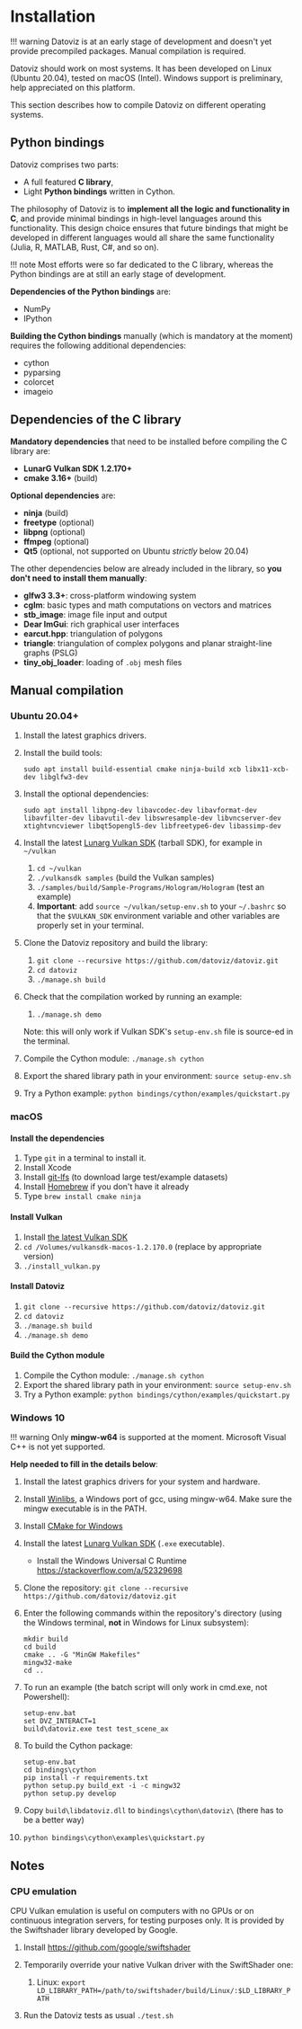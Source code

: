 # Installation

!!! warning
    Datoviz is at an early stage of development and doesn't yet provide precompiled packages. Manual compilation is required.

Datoviz should work on most systems. It has been developed on Linux (Ubuntu 20.04), tested on macOS (Intel). Windows support is preliminary, help appreciated on this platform.

This section describes how to compile Datoviz on different operating systems.

## Python bindings

Datoviz comprises two parts:

* A full featured **C library**,
* Light **Python bindings** written in Cython.

The philosophy of Datoviz is to **implement all the logic and functionality in C**, and provide minimal bindings in high-level languages around this functionality. This design choice ensures that future bindings that might be developed in different languages would all share the same functionality (Julia, R, MATLAB, Rust, C#, and so on).

!!! note
    Most efforts were so far dedicated to the C library, whereas the Python bindings are at still an early stage of development.

**Dependencies of the Python bindings** are:

* NumPy
* IPython

**Building the Cython bindings** manually (which is mandatory at the moment) requires the following additional dependencies:

* cython
* pyparsing
* colorcet
* imageio


## Dependencies of the C library

**Mandatory dependencies** that need to be installed before compiling the C library are:

* **LunarG Vulkan SDK 1.2.170+**
* **cmake 3.16+** (build)

**Optional dependencies** are:

* **ninja** (build)
* **freetype** (optional)
* **libpng** (optional)
* **ffmpeg** (optional)
* **Qt5** (optional, not supported on Ubuntu *strictly* below 20.04)


The other dependencies below are already included in the library, so **you don't need to install them manually**:

* **glfw3 3.3+**: cross-platform windowing system
* **cglm**: basic types and math computations on vectors and matrices
* **stb_image**: image file input and output
* **Dear ImGui**: rich graphical user interfaces
* **earcut.hpp**: triangulation of polygons
* **triangle**: triangulation of complex polygons and planar straight-line graphs (PSLG)
* **tiny_obj_loader**: loading of `.obj` mesh files


## Manual compilation

### Ubuntu 20.04+

1. Install the latest graphics drivers.
2. Install the build tools:

    `sudo apt install build-essential cmake ninja-build xcb libx11-xcb-dev libglfw3-dev`

3. Install the optional dependencies:

    `sudo apt install libpng-dev libavcodec-dev libavformat-dev libavfilter-dev libavutil-dev libswresample-dev libvncserver-dev xtightvncviewer libqt5opengl5-dev libfreetype6-dev libassimp-dev`

4. Install the latest [Lunarg Vulkan SDK](https://vulkan.lunarg.com/) (tarball SDK), for example in `~/vulkan`

    1. `cd ~/vulkan`
    2. `./vulkansdk samples` (build the Vulkan samples)
    3. `./samples/build/Sample-Programs/Hologram/Hologram` (test an example)
    4. **Important**: add `source ~/vulkan/setup-env.sh` to your `~/.bashrc` so that the `$VULKAN_SDK` environment variable and other variables are properly set in your terminal.

5. Clone the Datoviz repository and build the library:

    1. `git clone --recursive https://github.com/datoviz/datoviz.git`
    2. `cd datoviz`
    3. `./manage.sh build`

6. Check that the compilation worked by running an example:

    1. `./manage.sh demo`

    Note: this will only work if Vulkan SDK's `setup-env.sh` file is source-ed in the terminal.

7. Compile the Cython module: `./manage.sh cython`
8. Export the shared library path in your environment: `source setup-env.sh`
9. Try a Python example: `python bindings/cython/examples/quickstart.py`



### macOS

#### Install the dependencies

1. Type `git` in a terminal to install it.
2. Install Xcode
3. Install [git-lfs](https://git-lfs.github.com/) (to download large test/example datasets)
4. Install [Homebrew](https://brew.sh/) if you don't have it already
5. Type `brew install cmake ninja`


#### Install Vulkan

1. Install [the latest Vulkan SDK](https://vulkan.lunarg.com/sdk/home#mac)
2. `cd /Volumes/vulkansdk-macos-1.2.170.0` (replace by appropriate version)
3. `./install_vulkan.py`


#### Install Datoviz

1. `git clone --recursive https://github.com/datoviz/datoviz.git`
2. `cd datoviz`
3. `./manage.sh build`
4. `./manage.sh demo`


#### Build the Cython module

1. Compile the Cython module: `./manage.sh cython`
2. Export the shared library path in your environment: `source setup-env.sh`
3. Try a Python example: `python bindings/cython/examples/quickstart.py`


### Windows 10

!!! warning
    Only **mingw-w64** is supported at the moment. Microsoft Visual C++ is not yet supported.

**Help needed to fill in the details below**:

1. Install the latest graphics drivers for your system and hardware.
2. Install [Winlibs](http://winlibs.com/), a Windows port of gcc, using mingw-w64. Make sure the mingw executable is in the PATH.
3. Install [CMake for Windows](https://cmake.org/download/)
4. Install the latest [Lunarg Vulkan SDK](https://vulkan.lunarg.com/) (`.exe` executable).
    * Install the Windows Universal C Runtime https://stackoverflow.com/a/52329698
5. Clone the repository: `git clone --recursive https://github.com/datoviz/datoviz.git`
6. Enter the following commands within the repository's directory (using the Windows terminal, **not** in Windows for Linux subsystem):

    ```
    mkdir build
    cd build
    cmake .. -G "MinGW Makefiles"
    mingw32-make
    cd ..
    ```

7. To run an example (the batch script will only work in cmd.exe, not Powershell):

    ```
    setup-env.bat
    set DVZ_INTERACT=1
    build\datoviz.exe test test_scene_ax
    ```

8. To build the Cython package:

    ```
    setup-env.bat
    cd bindings\cython
    pip install -r requirements.txt
    python setup.py build_ext -i -c mingw32
    python setup.py develop
    ```

9. Copy `build\libdatoviz.dll` to `bindings\cython\datoviz\` (there has to be a better way)

10. `python bindings\cython\examples\quickstart.py`


## Notes

### CPU emulation

CPU Vulkan emulation is useful on computers with no GPUs or on continuous integration servers, for testing purposes only. It is provided by the Swiftshader library developed by Google.

1. Install https://github.com/google/swiftshader
2. Temporarily override your native Vulkan driver with the SwiftShader one:

    1. Linux: `export LD_LIBRARY_PATH=/path/to/swiftshader/build/Linux/:$LD_LIBRARY_PATH`

3. Run the Datoviz tests as usual `./test.sh`
